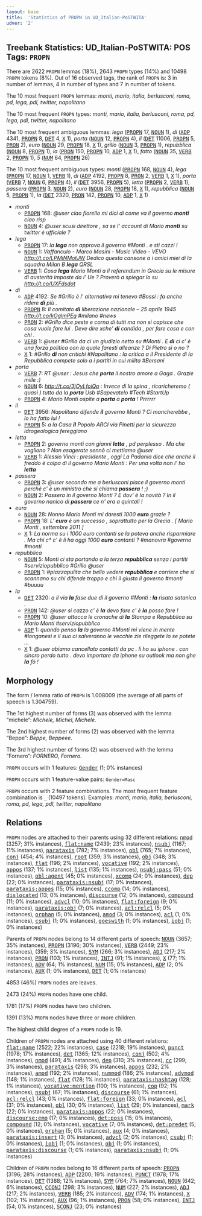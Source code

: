 ```yaml
---
layout: base
title:  'Statistics of PROPN in UD_Italian-PoSTWITA'
udver: '2'
---
```


## Treebank Statistics: UD_Italian-PoSTWITA: POS Tags: `PROPN`

There are 2622 `PROPN` lemmas (18%), 2643 `PROPN` types (14%) and 10498 `PROPN` tokens (8%).
Out of 16 observed tags, the rank of `PROPN` is: 3 in number of lemmas, 4 in number of types and 7 in number of tokens.

The 10 most frequent `PROPN` lemmas: <em>monti, mario, italia, berlusconi, roma, pd, lega, pdl, twitter, napolitano</em>

The 10 most frequent `PROPN` types:  <em>monti, mario, italia, berlusconi, roma, pd, lega, pdl, twitter, napolitano</em>

The 10 most frequent ambiguous lemmas: <em>lega</em> (<tt><a href="it_postwita-pos-PROPN.html">PROPN</a></tt> 17, <tt><a href="it_postwita-pos-NOUN.html">NOUN</a></tt> 1), <em>di</em> (<tt><a href="it_postwita-pos-ADP.html">ADP</a></tt> 4341, <tt><a href="it_postwita-pos-PROPN.html">PROPN</a></tt> 8, <tt><a href="it_postwita-pos-DET.html">DET</a></tt> 4, <tt><a href="it_postwita-pos-X.html">X</a></tt> 1), <em>porta</em> (<tt><a href="it_postwita-pos-NOUN.html">NOUN</a></tt> 12, <tt><a href="it_postwita-pos-PROPN.html">PROPN</a></tt> 4), <em>il</em> (<tt><a href="it_postwita-pos-DET.html">DET</a></tt> 11006, <tt><a href="it_postwita-pos-PROPN.html">PROPN</a></tt> 5, <tt><a href="it_postwita-pos-PRON.html">PRON</a></tt> 2), <em>euro</em> (<tt><a href="it_postwita-pos-NOUN.html">NOUN</a></tt> 29, <tt><a href="it_postwita-pos-PROPN.html">PROPN</a></tt> 18, <tt><a href="it_postwita-pos-X.html">X</a></tt> 1), <em>grillo</em> (<tt><a href="it_postwita-pos-NOUN.html">NOUN</a></tt> 3, <tt><a href="it_postwita-pos-PROPN.html">PROPN</a></tt> 1), <em>repubblica</em> (<tt><a href="it_postwita-pos-NOUN.html">NOUN</a></tt> 8, <tt><a href="it_postwita-pos-PROPN.html">PROPN</a></tt> 1), <em>la</em> (<tt><a href="it_postwita-pos-PRON.html">PRON</a></tt> 150, <tt><a href="it_postwita-pos-PROPN.html">PROPN</a></tt> 10, <tt><a href="it_postwita-pos-ADP.html">ADP</a></tt> 1, <tt><a href="it_postwita-pos-X.html">X</a></tt> 1), <em>fatto</em> (<tt><a href="it_postwita-pos-NOUN.html">NOUN</a></tt> 35, <tt><a href="it_postwita-pos-VERB.html">VERB</a></tt> 2, <tt><a href="it_postwita-pos-PROPN.html">PROPN</a></tt> 1), <em>5</em> (<tt><a href="it_postwita-pos-NUM.html">NUM</a></tt> 64, <tt><a href="it_postwita-pos-PROPN.html">PROPN</a></tt> 26)

The 10 most frequent ambiguous types:  <em>monti</em> (<tt><a href="it_postwita-pos-PROPN.html">PROPN</a></tt> 168, <tt><a href="it_postwita-pos-NOUN.html">NOUN</a></tt> 4), <em>lega</em> (<tt><a href="it_postwita-pos-PROPN.html">PROPN</a></tt> 17, <tt><a href="it_postwita-pos-NOUN.html">NOUN</a></tt> 1, <tt><a href="it_postwita-pos-VERB.html">VERB</a></tt> 1), <em>di</em> (<tt><a href="it_postwita-pos-ADP.html">ADP</a></tt> 4192, <tt><a href="it_postwita-pos-PROPN.html">PROPN</a></tt> 8, <tt><a href="it_postwita-pos-PRON.html">PRON</a></tt> 2, <tt><a href="it_postwita-pos-VERB.html">VERB</a></tt> 1, <tt><a href="it_postwita-pos-X.html">X</a></tt> 1), <em>porta</em> (<tt><a href="it_postwita-pos-VERB.html">VERB</a></tt> 7, <tt><a href="it_postwita-pos-NOUN.html">NOUN</a></tt> 6, <tt><a href="it_postwita-pos-PROPN.html">PROPN</a></tt> 4), <em>il</em> (<tt><a href="it_postwita-pos-DET.html">DET</a></tt> 3956, <tt><a href="it_postwita-pos-PROPN.html">PROPN</a></tt> 5), <em>letta</em> (<tt><a href="it_postwita-pos-PROPN.html">PROPN</a></tt> 2, <tt><a href="it_postwita-pos-VERB.html">VERB</a></tt> 1), <em>passera</em> (<tt><a href="it_postwita-pos-PROPN.html">PROPN</a></tt> 3, <tt><a href="it_postwita-pos-NOUN.html">NOUN</a></tt> 2), <em>euro</em> (<tt><a href="it_postwita-pos-NOUN.html">NOUN</a></tt> 28, <tt><a href="it_postwita-pos-PROPN.html">PROPN</a></tt> 18, <tt><a href="it_postwita-pos-X.html">X</a></tt> 1), <em>repubblica</em> (<tt><a href="it_postwita-pos-NOUN.html">NOUN</a></tt> 5, <tt><a href="it_postwita-pos-PROPN.html">PROPN</a></tt> 1), <em>la</em> (<tt><a href="it_postwita-pos-DET.html">DET</a></tt> 2320, <tt><a href="it_postwita-pos-PRON.html">PRON</a></tt> 142, <tt><a href="it_postwita-pos-PROPN.html">PROPN</a></tt> 10, <tt><a href="it_postwita-pos-ADP.html">ADP</a></tt> 1, <tt><a href="it_postwita-pos-X.html">X</a></tt> 1)


* <em>monti</em>
  * <tt><a href="it_postwita-pos-PROPN.html">PROPN</a></tt> 168: <em>@user ciao fiorello mi dici di come va il governo <b>monti</b> ciao risp</em>
  * <tt><a href="it_postwita-pos-NOUN.html">NOUN</a></tt> 4: <em>@user scusi direttore , sa se l' account di Mario <b>monti</b> su twitter è ufficiale ?</em>
* <em>lega</em>
  * <tt><a href="it_postwita-pos-PROPN.html">PROPN</a></tt> 17: <em>la <b>lega</b> non approva il governo #Monti . e sti cazzi !</em>
  * <tt><a href="it_postwita-pos-NOUN.html">NOUN</a></tt> 1: <em>Vaffanculo - Marco Masini - Music Video - VEVO http://t.co/LPMiNMotJW Dedico questa cansone a i amici miei di la squadra Milan B <b>lega</b> QRSL</em>
  * <tt><a href="it_postwita-pos-VERB.html">VERB</a></tt> 1: <em>Cosa <b>lega</b> Mario Monti a il referendum in Grecia su le misure di austerità imposte da l' Ue ? Proverò a spiegar lo su http://t.co/UXFdsdot</em>
* <em>di</em>
  * <tt><a href="it_postwita-pos-ADP.html">ADP</a></tt> 4192: <em>Se #Grillo è l' alternativa mi tenevo #Bossi : fa anche ridere <b>di</b> più .</em>
  * <tt><a href="it_postwita-pos-PROPN.html">PROPN</a></tt> 8: <em>Il comitato <b>di</b> liberazione nazionale – 25 aprile 1945 http://t.co/kOglmPEg #milano #news</em>
  * <tt><a href="it_postwita-pos-PRON.html">PRON</a></tt> 2: <em>#Grillo dice peste e corna di tutti ma non si capisce che cosa vuole fare lui . Deve dire xche' <b>di</b> candida , per fare cosa e con chi .</em>
  * <tt><a href="it_postwita-pos-VERB.html">VERB</a></tt> 1: <em>@user #Grillo da ci un giudizio netto su #Monti . E <b>di</b> ci c' è una forza politica con la quale faresti alleanze ? Di Pietro sì o no ?</em>
  * <tt><a href="it_postwita-pos-X.html">X</a></tt> 1: <em>#Grillo <b>di</b> non critichi #Napolitano : la critica a il Presidente di la Repubblica compete solo a i partiti in cui milita #Bersani</em>
* <em>porta</em>
  * <tt><a href="it_postwita-pos-VERB.html">VERB</a></tt> 7: <em>RT @user : Jesus che <b>porta</b> il nostro amore a Gaga . Grazie mille :)</em>
  * <tt><a href="it_postwita-pos-NOUN.html">NOUN</a></tt> 6: <em>http://t.co/3jOyLfoiQp : Invece di la spina , ricaricheremo ( quasi ) tutto da la <b>porta</b> Usb #Sapevatelo #Tech #StartUp</em>
  * <tt><a href="it_postwita-pos-PROPN.html">PROPN</a></tt> 4: <em>Mario Monti ospite a <b>porta</b> a <b>porta</b> ! Prrrrrr</em>
* <em>il</em>
  * <tt><a href="it_postwita-pos-DET.html">DET</a></tt> 3956: <em>Napolitano difende <b>il</b> governo Monti ? Ci mancherebbe , lo ha fatto lui !</em>
  * <tt><a href="it_postwita-pos-PROPN.html">PROPN</a></tt> 5: <em>a la Casa <b>il</b> Popolo ARCI via Pinetti per la sicurezza idrogeologica fereggiano</em>
* <em>letta</em>
  * <tt><a href="it_postwita-pos-PROPN.html">PROPN</a></tt> 2: <em>governo monti con gianni <b>letta</b> , pd perplesso . Ma che vogliono ? Non esagerate sennò ci mettiamo @user</em>
  * <tt><a href="it_postwita-pos-VERB.html">VERB</a></tt> 1: <em>Alessio Vinci : presidente , oggi La Padania dice che anche il freddo è colpa di il governo Mario Monti : Per una volta non l' ho <b>letta</b></em>
* <em>passera</em>
  * <tt><a href="it_postwita-pos-PROPN.html">PROPN</a></tt> 3: <em>@user secondo me a berlusconi piace il governo monti perché c' è un ministro che si chiama <b>passera</b> ! ;)</em>
  * <tt><a href="it_postwita-pos-NOUN.html">NOUN</a></tt> 2: <em>Passera in il governo Monti ? E dov' è la novità ? In il governo nanico di <b>passera</b> ce n' era a quintali !</em>
* <em>euro</em>
  * <tt><a href="it_postwita-pos-NOUN.html">NOUN</a></tt> 28: <em>Nonno Mario Monti mi daresti 1000 <b>euro</b> grazie ?</em>
  * <tt><a href="it_postwita-pos-PROPN.html">PROPN</a></tt> 18: <em>‎L' <b>euro</b> è un successo , soprattutto per la Grecia . [ Mario Monti , settembre 2011 ]</em>
  * <tt><a href="it_postwita-pos-X.html">X</a></tt> 1: <em>La norma su i 1000 euro contanti se la poteva anche risparmiare . Ma chi c* c' è li ha oggi 1000 <b>euro</b> contanti ? #manovra #governo #monti</em>
* <em>repubblica</em>
  * <tt><a href="it_postwita-pos-NOUN.html">NOUN</a></tt> 5: <em>Monti ci sta portando a la terza <b>repubblica</b> senza i partiti #serviziopubblico #Grillo @user</em>
  * <tt><a href="it_postwita-pos-PROPN.html">PROPN</a></tt> 1: <em>#piazzapulita che bello vedere <b>repubblica</b> e corriere che si scannano su chi difende troppo e chi il giusto il governo #monti #buuuu</em>
* <em>la</em>
  * <tt><a href="it_postwita-pos-DET.html">DET</a></tt> 2320: <em>a il via <b>la</b> fase due di il governo #Monti : <b>la</b> risata satanica .</em>
  * <tt><a href="it_postwita-pos-PRON.html">PRON</a></tt> 142: <em>@user si cazzo c' è <b>la</b> devo fare c' è <b>la</b> posso fare !</em>
  * <tt><a href="it_postwita-pos-PROPN.html">PROPN</a></tt> 10: <em>@user attacca le cronache di <b>la</b> Stampa e Repubblica su Mario Monti #serviziopubblico</em>
  * <tt><a href="it_postwita-pos-ADP.html">ADP</a></tt> 1: <em>quando penso <b>la</b> la governo #Monti mi viene in mente #longanesi e il suo ci salveranno le vecchie zie rileggete lo se potete ...</em>
  * <tt><a href="it_postwita-pos-X.html">X</a></tt> 1: <em>@user abiamo cancellato contatti da pc . li ho su iphone . con sincro perdo tutto . devo importare da iphone su outlook ma non ghe <b>la</b> fò !</em>

## Morphology

The form / lemma ratio of `PROPN` is 1.008009 (the average of all parts of speech is 1.304759).

The 1st highest number of forms (3) was observed with the lemma “michele”: <em>MIchele, Michel, Michele</em>.

The 2nd highest number of forms (2) was observed with the lemma “Beppe”: <em>Beppe, Beppeee</em>.

The 3rd highest number of forms (2) was observed with the lemma “Fornero”: <em>FORNERO, Fornero</em>.

`PROPN` occurs with 1 features: <tt><a href="it_postwita-feat-Gender.html">Gender</a></tt> (1; 0% instances)

`PROPN` occurs with 1 feature-value pairs: `Gender=Masc`

`PROPN` occurs with 2 feature combinations.
The most frequent feature combination is `_` (10497 tokens).
Examples: <em>monti, mario, italia, berlusconi, roma, pd, lega, pdl, twitter, napolitano</em>


## Relations

`PROPN` nodes are attached to their parents using 32 different relations: <tt><a href="it_postwita-dep-nmod.html">nmod</a></tt> (3257; 31% instances), <tt><a href="it_postwita-dep-flat-name.html">flat:name</a></tt> (2439; 23% instances), <tt><a href="it_postwita-dep-nsubj.html">nsubj</a></tt> (1167; 11% instances), <tt><a href="it_postwita-dep-parataxis.html">parataxis</a></tt> (782; 7% instances), <tt><a href="it_postwita-dep-obl.html">obl</a></tt> (765; 7% instances), <tt><a href="it_postwita-dep-conj.html">conj</a></tt> (454; 4% instances), <tt><a href="it_postwita-dep-root.html">root</a></tt> (359; 3% instances), <tt><a href="it_postwita-dep-obj.html">obj</a></tt> (348; 3% instances), <tt><a href="it_postwita-dep-flat.html">flat</a></tt> (196; 2% instances), <tt><a href="it_postwita-dep-vocative.html">vocative</a></tt> (192; 2% instances), <tt><a href="it_postwita-dep-appos.html">appos</a></tt> (137; 1% instances), <tt><a href="it_postwita-dep-list.html">list</a></tt> (135; 1% instances), <tt><a href="it_postwita-dep-nsubj-pass.html">nsubj:pass</a></tt> (51; 0% instances), <tt><a href="it_postwita-dep-obl-agent.html">obl:agent</a></tt> (45; 0% instances), <tt><a href="it_postwita-dep-xcomp.html">xcomp</a></tt> (24; 0% instances), <tt><a href="it_postwita-dep-dep.html">dep</a></tt> (22; 0% instances), <tt><a href="it_postwita-dep-parataxis-nsubj.html">parataxis:nsubj</a></tt> (17; 0% instances), <tt><a href="it_postwita-dep-parataxis-appos.html">parataxis:appos</a></tt> (15; 0% instances), <tt><a href="it_postwita-dep-ccomp.html">ccomp</a></tt> (14; 0% instances), <tt><a href="it_postwita-dep-dislocated.html">dislocated</a></tt> (13; 0% instances), <tt><a href="it_postwita-dep-discourse.html">discourse</a></tt> (12; 0% instances), <tt><a href="it_postwita-dep-compound.html">compound</a></tt> (11; 0% instances), <tt><a href="it_postwita-dep-advcl.html">advcl</a></tt> (10; 0% instances), <tt><a href="it_postwita-dep-flat-foreign.html">flat:foreign</a></tt> (9; 0% instances), <tt><a href="it_postwita-dep-parataxis-obj.html">parataxis:obj</a></tt> (7; 0% instances), <tt><a href="it_postwita-dep-acl-relcl.html">acl:relcl</a></tt> (5; 0% instances), <tt><a href="it_postwita-dep-orphan.html">orphan</a></tt> (5; 0% instances), <tt><a href="it_postwita-dep-amod.html">amod</a></tt> (3; 0% instances), <tt><a href="it_postwita-dep-acl.html">acl</a></tt> (1; 0% instances), <tt><a href="it_postwita-dep-csubj.html">csubj</a></tt> (1; 0% instances), <tt><a href="it_postwita-dep-goeswith.html">goeswith</a></tt> (1; 0% instances), <tt><a href="it_postwita-dep-iobj.html">iobj</a></tt> (1; 0% instances)

Parents of `PROPN` nodes belong to 14 different parts of speech: <tt><a href="it_postwita-pos-NOUN.html">NOUN</a></tt> (3657; 35% instances), <tt><a href="it_postwita-pos-PROPN.html">PROPN</a></tt> (3196; 30% instances), <tt><a href="it_postwita-pos-VERB.html">VERB</a></tt> (2449; 23% instances),  (359; 3% instances), <tt><a href="it_postwita-pos-SYM.html">SYM</a></tt> (266; 3% instances), <tt><a href="it_postwita-pos-ADJ.html">ADJ</a></tt> (217; 2% instances), <tt><a href="it_postwita-pos-PRON.html">PRON</a></tt> (103; 1% instances), <tt><a href="it_postwita-pos-INTJ.html">INTJ</a></tt> (91; 1% instances), <tt><a href="it_postwita-pos-X.html">X</a></tt> (77; 1% instances), <tt><a href="it_postwita-pos-ADV.html">ADV</a></tt> (64; 1% instances), <tt><a href="it_postwita-pos-NUM.html">NUM</a></tt> (15; 0% instances), <tt><a href="it_postwita-pos-ADP.html">ADP</a></tt> (2; 0% instances), <tt><a href="it_postwita-pos-AUX.html">AUX</a></tt> (1; 0% instances), <tt><a href="it_postwita-pos-DET.html">DET</a></tt> (1; 0% instances)

4853 (46%) `PROPN` nodes are leaves.

2473 (24%) `PROPN` nodes have one child.

1781 (17%) `PROPN` nodes have two children.

1391 (13%) `PROPN` nodes have three or more children.

The highest child degree of a `PROPN` node is 19.

Children of `PROPN` nodes are attached using 40 different relations: <tt><a href="it_postwita-dep-flat-name.html">flat:name</a></tt> (2522; 22% instances), <tt><a href="it_postwita-dep-case.html">case</a></tt> (2218; 19% instances), <tt><a href="it_postwita-dep-punct.html">punct</a></tt> (1978; 17% instances), <tt><a href="it_postwita-dep-det.html">det</a></tt> (1365; 12% instances), <tt><a href="it_postwita-dep-conj.html">conj</a></tt> (502; 4% instances), <tt><a href="it_postwita-dep-nmod.html">nmod</a></tt> (491; 4% instances), <tt><a href="it_postwita-dep-dep.html">dep</a></tt> (310; 3% instances), <tt><a href="it_postwita-dep-cc.html">cc</a></tt> (299; 3% instances), <tt><a href="it_postwita-dep-parataxis.html">parataxis</a></tt> (298; 3% instances), <tt><a href="it_postwita-dep-appos.html">appos</a></tt> (232; 2% instances), <tt><a href="it_postwita-dep-amod.html">amod</a></tt> (192; 2% instances), <tt><a href="it_postwita-dep-nummod.html">nummod</a></tt> (186; 2% instances), <tt><a href="it_postwita-dep-advmod.html">advmod</a></tt> (148; 1% instances), <tt><a href="it_postwita-dep-flat.html">flat</a></tt> (128; 1% instances), <tt><a href="it_postwita-dep-parataxis-hashtag.html">parataxis:hashtag</a></tt> (128; 1% instances), <tt><a href="it_postwita-dep-vocative-mention.html">vocative:mention</a></tt> (100; 1% instances), <tt><a href="it_postwita-dep-cop.html">cop</a></tt> (92; 1% instances), <tt><a href="it_postwita-dep-nsubj.html">nsubj</a></tt> (67; 1% instances), <tt><a href="it_postwita-dep-discourse.html">discourse</a></tt> (61; 1% instances), <tt><a href="it_postwita-dep-acl-relcl.html">acl:relcl</a></tt> (43; 0% instances), <tt><a href="it_postwita-dep-flat-foreign.html">flat:foreign</a></tt> (33; 0% instances), <tt><a href="it_postwita-dep-acl.html">acl</a></tt> (31; 0% instances), <tt><a href="it_postwita-dep-obl.html">obl</a></tt> (30; 0% instances), <tt><a href="it_postwita-dep-list.html">list</a></tt> (29; 0% instances), <tt><a href="it_postwita-dep-mark.html">mark</a></tt> (22; 0% instances), <tt><a href="it_postwita-dep-parataxis-appos.html">parataxis:appos</a></tt> (22; 0% instances), <tt><a href="it_postwita-dep-discourse-emo.html">discourse:emo</a></tt> (17; 0% instances), <tt><a href="it_postwita-dep-det-poss.html">det:poss</a></tt> (15; 0% instances), <tt><a href="it_postwita-dep-compound.html">compound</a></tt> (12; 0% instances), <tt><a href="it_postwita-dep-vocative.html">vocative</a></tt> (7; 0% instances), <tt><a href="it_postwita-dep-det-predet.html">det:predet</a></tt> (5; 0% instances), <tt><a href="it_postwita-dep-orphan.html">orphan</a></tt> (5; 0% instances), <tt><a href="it_postwita-dep-aux.html">aux</a></tt> (4; 0% instances), <tt><a href="it_postwita-dep-parataxis-insert.html">parataxis:insert</a></tt> (3; 0% instances), <tt><a href="it_postwita-dep-advcl.html">advcl</a></tt> (2; 0% instances), <tt><a href="it_postwita-dep-csubj.html">csubj</a></tt> (1; 0% instances), <tt><a href="it_postwita-dep-iobj.html">iobj</a></tt> (1; 0% instances), <tt><a href="it_postwita-dep-obj.html">obj</a></tt> (1; 0% instances), <tt><a href="it_postwita-dep-parataxis-discourse.html">parataxis:discourse</a></tt> (1; 0% instances), <tt><a href="it_postwita-dep-parataxis-nsubj.html">parataxis:nsubj</a></tt> (1; 0% instances)

Children of `PROPN` nodes belong to 16 different parts of speech: <tt><a href="it_postwita-pos-PROPN.html">PROPN</a></tt> (3196; 28% instances), <tt><a href="it_postwita-pos-ADP.html">ADP</a></tt> (2200; 19% instances), <tt><a href="it_postwita-pos-PUNCT.html">PUNCT</a></tt> (1978; 17% instances), <tt><a href="it_postwita-pos-DET.html">DET</a></tt> (1388; 12% instances), <tt><a href="it_postwita-pos-SYM.html">SYM</a></tt> (764; 7% instances), <tt><a href="it_postwita-pos-NOUN.html">NOUN</a></tt> (642; 6% instances), <tt><a href="it_postwita-pos-CCONJ.html">CCONJ</a></tt> (298; 3% instances), <tt><a href="it_postwita-pos-NUM.html">NUM</a></tt> (227; 2% instances), <tt><a href="it_postwita-pos-ADJ.html">ADJ</a></tt> (217; 2% instances), <tt><a href="it_postwita-pos-VERB.html">VERB</a></tt> (185; 2% instances), <tt><a href="it_postwita-pos-ADV.html">ADV</a></tt> (174; 1% instances), <tt><a href="it_postwita-pos-X.html">X</a></tt> (102; 1% instances), <tt><a href="it_postwita-pos-AUX.html">AUX</a></tt> (96; 1% instances), <tt><a href="it_postwita-pos-PRON.html">PRON</a></tt> (58; 0% instances), <tt><a href="it_postwita-pos-INTJ.html">INTJ</a></tt> (54; 0% instances), <tt><a href="it_postwita-pos-SCONJ.html">SCONJ</a></tt> (23; 0% instances)

